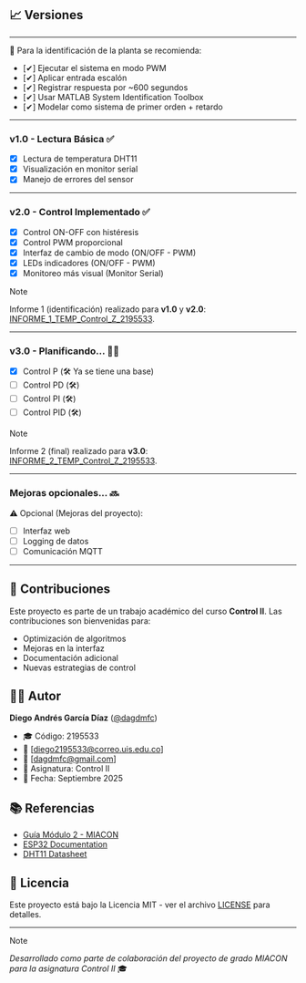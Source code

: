 ## 📈 Versiones

---

🔬 Para la identificación de la planta se recomienda:
- [✔] Ejecutar el sistema en modo PWM
- [✔] Aplicar entrada escalón
- [✔] Registrar respuesta por ~600 segundos
- [✔] Usar MATLAB System Identification Toolbox
- [✔] Modelar como sistema de primer orden + retardo

---

### v1.0 - Lectura Básica ✅
- [x] Lectura de temperatura DHT11
- [x] Visualización en monitor serial
- [x] Manejo de errores del sensor

---

### v2.0 - Control Implementado ✅ 
- [x] Control ON-OFF con histéresis
- [x] Control PWM proporcional
- [x] Interfaz de cambio de modo (ON/OFF - PWM)
- [x] LEDs indicadores (ON/OFF - PWM)
- [x] Monitoreo más visual (Monitor Serial)

> [!NOTE]
> Informe 1 (identificación) realizado para **v1.0** y **v2.0**: [INFORME_1_TEMP_Control_Z_2195533](https://www.overleaf.com/read/ygfkqjzxgrjt#f2e4d4).

---

### v3.0 - Planificando... 🚧❌
- [x] Control P		(🛠 Ya se tiene una base)
- [ ] Control PD	(🛠)
- [ ] Control PI	(🛠)
- [ ] Control PID	(🛠)

> [!NOTE]
> Informe 2 (final) realizado para **v3.0**: [INFORME_2_TEMP_Control_Z_2195533](https://www.overleaf.com/read/npqnfcggdkfs#01d40b).

---

### Mejoras opcionales... 🔜
⚠ Opcional (Mejoras del proyecto):
- [ ] Interfaz web
- [ ] Logging de datos
- [ ] Comunicación MQTT

---

## 🤝 Contribuciones

Este proyecto es parte de un trabajo académico del curso **Control II**. Las contribuciones son bienvenidas para:
- Optimización de algoritmos
- Mejoras en la interfaz
- Documentación adicional
- Nuevas estrategias de control

## 👨‍💻 Autor

**Diego Andrés García Díaz** ([@dagdmfc](https://github.com/dagdmfc1946))
- 🎓 Código: 2195533
- 📧 [diego2195533@correo.uis.edu.co]
- 📧 [dagdmfc@gmail.com]
- 🏫 Asignatura: Control II
- 📅 Fecha: Septiembre 2025

## 📚 Referencias

- [Guía Módulo 2 - MIACON](https://sites.google.com/view/miacon-proyectodegrado/gu%C3%ADas-de-laboratorio/m%C3%B3dulo-2-identificaci%C3%B3n-y-control-de-una-planta-de-primer-orden)
- [ESP32 Documentation](https://docs.espressif.com/projects/esp-idf/en/latest/esp32/)
- [DHT11 Datasheet](https://www.mouser.com/datasheet/2/758/DHT11-Technical-Data-Sheet-Translated-Version-1143054.pdf)

## 📄 Licencia

Este proyecto está bajo la Licencia MIT - ver el archivo [LICENSE](LICENSE) para detalles.

---

> [!NOTE]
> *Desarrollado como parte de colaboración del proyecto de grado MIACON para la asignatura Control II* 🎓
